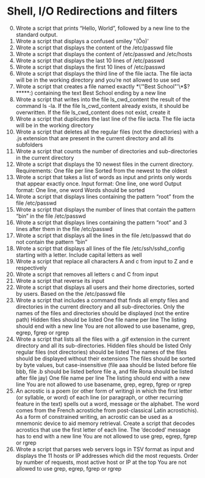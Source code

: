 # Shell, I/O Redirections and filters
0. Wrote a script that prints “Hello, World”, followed by a new line to the standard output.
1. Wrote a script that displays a confused smiley "(Ôo)'
2. Wrote a script that displays the content of the /etc/passwd file
3. Wrote a script that displays the content of /etc/passwd and /etc/hosts
4. Wrote a script that displays the last 10 lines of /etc/passwd
5. Wrote a script that displays the first 10 lines of /etc/passwd
6. Wrote a script that displays the third line of the file iacta. The file iacta will be in the working directory and you’re not allowed to use sed
7. Wrote a script that creates a file named exactly \*\\'"Best School"\'\\*$\?\*\*\*\*\*:) containing the text Best School ending by a new line
8. Wrote a script that writes into the file ls_cwd_content the result of the command ls -la. If the file ls_cwd_content already exists, it should be overwritten. If the file ls_cwd_content does not exist, create it
9. Wrote a script that duplicates the last line of the file iacta. The file iacta will be in the working directory
10. Wrote a script that deletes all the regular files (not the directories) with a .js extension that are present in the current directory and all its subfolders
11. Wrote a script that counts the number of directories and sub-directories in the current directory
12. Wrote a script that displays the 10 newest files in the current directory.
Requirements:
One file per line
Sorted from the newest to the oldest
13. Wrote a script that takes a list of words as input and prints only words that appear exactly once.
Input format: One line, one word
Output format: One line, one word
Words should be sorted
14. Wrote a script that displays lines containing the pattern “root” from the file /etc/passwd
15. Wrote a script that displays the number of lines that contain the pattern “bin” in the file /etc/passwd
16. Wrote a script that displays lines containing the pattern “root” and 3 lines after them in the file /etc/passwd
17. Wrote a script that displays all the lines in the file /etc/passwd that do not contain the pattern “bin”
18. Wrote a script that displays all lines of the file /etc/ssh/sshd_config starting with a letter. Include capital letters as well
19. Wrote a script that replace all characters A and c from input to Z and e respectively
20. Wrote a script that removes all letters c and C from input
21. Wrote a script that reverse its input
22. Wrote a script that displays all users and their home directories, sorted by users. Based on the the /etc/passwd file
23. Wrote a script that includes a command that finds all empty files and directories in the current directory and all sub-directories.
Only the names of the files and directories should be displayed (not the entire path)
Hidden files should be listed
One file name per line
The listing should end with a new line
You are not allowed to use basename, grep, egrep, fgrep or rgrep
24. Wrote a script that lists all the files with a .gif extension in the current directory and all its sub-directories.
Hidden files should be listed
Only regular files (not directories) should be listed
The names of the files should be displayed without their extensions
The files should be sorted by byte values, but case-insensitive (file aaa should be listed before file bbb, file .b should be listed before file a, and file Rona should be listed after file jay)
One file name per line
The listing should end with a new line
You are not allowed to use basename, grep, egrep, fgrep or rgrep
25. An acrostic is a poem (or other form of writing) in which the first letter (or syllable, or word) of each line (or paragraph, or other recurring feature in the text) spells out a word, message or the alphabet. The word comes from the French acrostiche from post-classical Latin acrostichis). As a form of constrained writing, an acrostic can be used as a mnemonic device to aid memory retrieval.
Create a script that decodes acrostics that use the first letter of each line.
The ‘decoded’ message has to end with a new line
You are not allowed to use grep, egrep, fgrep or rgrep
26. Wrote a script that parses web servers logs in TSV format as input and displays the 11 hosts or IP addresses which did the most requests.
Order by number of requests, most active host or IP at the top
You are not allowed to use grep, egrep, fgrep or rgrep
